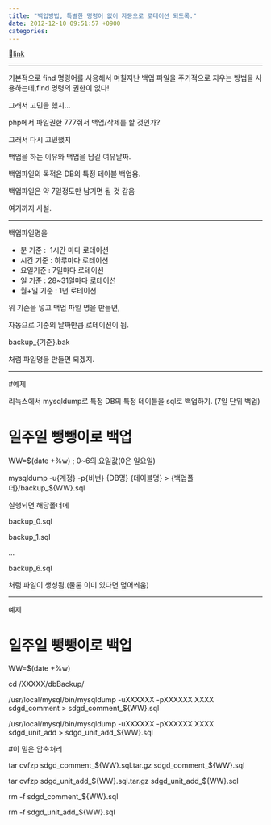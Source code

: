 ```yaml
---
title: "백업방법, 특별한 명령어 없이 자동으로 로테이션 되도록."
date: 2012-12-10 09:51:57 +0900
categories: 
---
```

[🔗link](http://www.mins01.com/mh/tech/read/809)
***


기본적으로 find 명령어를 사용해서 며칠지난 백업 파일을 주기적으로 지우는 방법을 사용하는데,find 명령의 권한이 없다!

  


그래서 고민을 했지...

php에서 파일권한 777줘서 백업/삭제를 할 것인가?

  


그래서 다시 고민했지

백업을 하는 이유와 백업을 남길 여유날짜.

  


백업파일의 목적은 DB의 특정 테이블 백업용.

백업파일은 약 7일정도만 남기면 될 것 같음



  


여기까지 사설.



- - - - - -



백업파일명을

- 분 기준 :  1시간 마다 로테이션
- 시간 기준 : 하루마다 로테이션
- 요일기준 : 7일마다 로테이션
- 일 기준 : 28~31일마다 로테이션
- 월+일 기준 : 1년 로테이션

위 기준을 넣고 백업 파일 명을 만들면,



자동으로 기준의 날짜만큼 로테이션이 됨.

  


backup_{기준}.bak

처럼 파일명을 만들면 되겠지.

  
- - - - - -



#예제

리눅스에서 mysqldump로 특정 DB의 특정 테이블을 sql로 백업하기. (7일 단위 백업)

  


# 일주일 뺑뺑이로 백업

  


WW=$(date +%w) ; 0~6의 요일값(0은 일요일)

mysqldump -u{계정} -p{비번} {DB명} {테이블명} &gt; {백업폴더}/backup_${WW}.sql



  


실행되면 해당폴더에

backup_0.sql

backup_1.sql

...

backup_6.sql

  


처럼 파일이 생성됨.(물론 이미 있다면 덮어씌움)

  
- - - - - -

예제

  


# 일주일 뺑뺑이로 백업

WW=$(date +%w)

  


cd /XXXXX/dbBackup/

  


/usr/local/mysql/bin/mysqldump -uXXXXXX -pXXXXXX XXXX sdgd_comment &gt; sdgd_comment_${WW}.sql

/usr/local/mysql/bin/mysqldump -uXXXXXX -pXXXXXX XXXX sdgd_unit_add &gt; sdgd_unit_add_${WW}.sql

  


#이 밑은 압축처리

tar cvfzp sdgd_comment_${WW}.sql.tar.gz sdgd_comment_${WW}.sql

tar cvfzp sdgd_unit_add_${WW}.sql.tar.gz sdgd_unit_add_${WW}.sql

rm -f sdgd_comment_${WW}.sql

rm -f sdgd_unit_add_${WW}.sql



  
  

